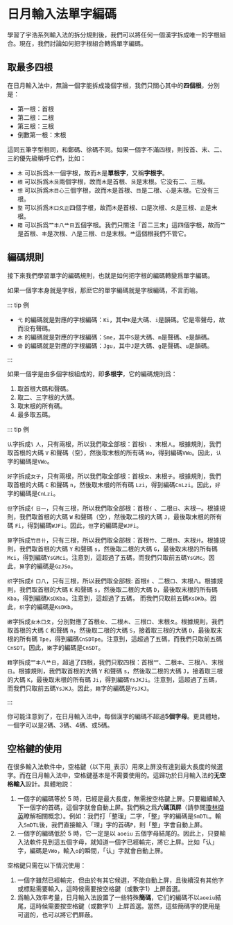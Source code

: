 <script setup>
import Chaifen from '@/chaifen/Chaifen.vue'
</script>

# 日月輸入法單字編碼

學習了宇浩系列輸入法的拆分規則後，我們可以將任何一個漢字拆成唯一的字根組合。現在，我們討論如何把字根組合轉爲單字編碼。

## 取最多四根

在日月輸入法中，無論一個字能拆成幾個字根，我們只關心其中的**四個根**，分別是：

- 第一根：首根
- 第二根：二根
- 第三根：三根
- 倒數第一根：末根

這同五筆字型相同，和鄭碼、徐碼不同。如果一個字不滿四根，則按首、末、二、三的優先級稱呼它們，比如：

- `木` 可以拆爲`木`一個字根，故而`木`是**單根字**，又稱**字根字**。
- `根` 可以拆爲`木艮`兩個字根，故而`木`是首根、`艮`是末根。它没有二、三根。
- `想` 可以拆爲`木目心`三個字根，故而`木`是首根、`目`是二根、`心`是末根。它没有三根。
- `整` 可以拆爲`木口夂正`四個字根，故而`木`是首根、`口`是次根、`夂`是三根、`正`是末根。
- `籍` 可以拆爲`𥫗丰八龷日`五個字根。我們只關注「首二三末」這四個字根，故而`𥫗`是首根、`丰`是次根、`八`是三根、`日`是末根。`龷`這個根我們不管它。

## 編碼規則

接下來我們學習單字的編碼規則，也就是如何把字根的編碼轉變爲單字編碼。

如果一個字本身就是字根，那麽它的單字編碼就是字根編碼，不言而喻。

::: tip 例

- `弋` 的編碼就是對應的字根編碼：`Ki`，其中`K`是大碼、`i`是韻碼。它是零聲母，故而没有聲碼。
- `木` 的編碼就是對應的字根編碼：`Sme`，其中`S`是大碼、`m`是聲碼、`e`是韻碼。
- `骨` 的編碼就是對應的字根編碼：`Jgu`，其中`J`是大碼、`g`是聲碼、`u`是韻碼。

:::

如果一個字是由多個字根組成的，即**多根字**，它的編碼規則爲：

1. 取首根大碼和聲碼。
1. 取二、三字根的大碼。
1. 取末根的所有碼。
1. 最多取五碼。

::: tip 例

`认`字拆成`讠人`，只有兩根，所以我們取全部根：首根`讠`、末根`人`。根據規則，我們取首根的大碼 `V` 和聲碼（空），然後取末根的所有碼 `Wo`，得到編碼`VWo`。因此，`认`字的編碼是`VWo`。
<Chaifen char='认' :parts='[2,2]' />

`好`字拆成`女子`，只有兩根，所以我們取全部根：首根`女`、末根`子`。根據規則，我們取首根的大碼 `C` 和聲碼 `n`，然後取末根的所有碼 `Lzi`，得到編碼`CnLzi`。因此，`好`字的編碼是`CnLzi`。
<Chaifen char='好' :parts='[3,3]' />

`但`字拆成`亻日一`，只有三根，所以我們取全部根：首根`亻`、二根`日`、末根`一`。根據規則，我們取首根的大碼 `W` 和聲碼（空），然後取二根的大碼 `J`，最後取末根的所有碼 `Fi`，得到編碼`WJFi`。因此，`但`字的編碼是`WJFi`。
<Chaifen char='但' :parts='[2,4,1]' />

`算`字拆成`竹目卄`，只有三根，所以我們取全部根：首根`竹`、二根`目`、末根`廾`。根據規則，我們取首根的大碼 `Y` 和聲碼 `s`，然後取二根的大碼 `G`，最後取末根的所有碼 `Mci`，得到編碼`YsGMci`。注意到，這超過了五碼，而我們只取前五碼`YsGMc`。因此，`算`字的編碼是`GzJSo`。
<Chaifen char='算' :parts='[6,5,3]' />

`织`字拆成`纟口八`，只有三根，所以我們取全部根: 首根`纟`、二根`口`、末根`八`。根據規則，我們取首根的大碼 `K` 和聲碼 `s`，然後取二根的大碼 `D`，最後取末根的所有碼 `Kba`，得到編碼`KsDKba`。注意到，這超過了五碼， 而我們只取前五碼`KsDKb`。因此，`织`字的編碼是`KsDKb`。
<Chaifen char='织' :parts='[3,3,2]' />

`嫩`字拆成`女木口夂`，分別對應了首根`女`、二根`木`、三根`口`、末根`夂`。根據規則，我們取首根的大碼 `C` 和聲碼 `n`，然後取二根的大碼 `S`，接着取三根的大碼 `D`，最後取末根的所有碼 `Tpe`，得到編碼`CnSDTpe`。注意到，這超過了五碼，而我們只取前五碼`CnSDT`。因此，`嫩`字的編碼是`CnSDT`。
<Chaifen char='嫩' :parts='[3,1,3,3,4]' :colors='[1,2,3,2,4]' />

`籍`字拆成`𥫗丰八龷日`，超過了四根，我們只取四根：首根`𥫗`、二根`丰`、三根`八`、末根`日`。根據規則，我們取首根的大碼 `Y` 和聲碼 `s`，然後取二根的大碼 `J`，接着取三根的大碼 `K`，最後取末根的所有碼 `Ji`，得到編碼`YsJKJi`。注意到，這超過了五碼，而我們只取前五碼`YsJKJ`。因此，`籍`字的編碼是`YsJKJ`。
<Chaifen char='籍' :parts='[6,4,2,4,4]' :colors='[1,2,3,4,5]' />

:::

你可能注意到了，在日月輸入法中，每個漢字的編碼不超過**5個字母**。更具體地，一個字可以是2碼、3碼、4碼、或5碼。

## 空格鍵的使用

在很多輸入法軟件中，空格鍵（以下用`_`表示）用來上屏没有達到最大長度的候選字。而在日月輸入法中，空格鍵基本是不需要使用的。這歸功於日月輸入法的**无空格輸入**設計。具體地説：

1. 一個字的編碼等於 5 時，已經是最大長度，無需按空格鍵上屏。只要繼續輸入下一個字的首碼，這個字就會自動上屏。我們稱之爲**六碼頂屏**（請參閲[瓊林擷英](../docs/concepts)瞭解相關概念）。例如：我們打「整理」二字，「整」字的編碼是`SmDTL`。輸入`SmDTL`後，我們直接輸入「理」字的首碼`P`，則「整」字會自動上屏。
1. 一個字的編碼低於 5 時，它一定是以 `aoeiu` 五個字母結尾的。因此上，只要輸入法軟件見到這五個字母，就知道一個字已經輸完，將它上屏。比如「认」字，編碼是`VWo`，輸入`o`的瞬間，「认」字就會自動上屏。

空格鍵只需在以下情況使用：

1. 一個字雖然已經輸完，但由於有其它候選，不能自動上屏，且後續沒有其他字或標點需要輸入，這時候需要按空格鍵（或數字1）上屏首選。
1. 爲輸入效率考量，日月輸入法設置了一些特殊**簡碼**，它们的編碼不以`aoeiu`結尾，這時候需要按空格鍵（或數字1）上屏首選。當然，這些簡碼字的使用是可選的，也可以將它們屏蔽。
